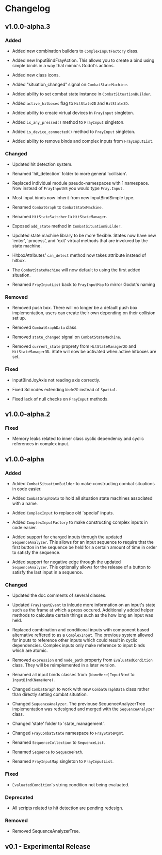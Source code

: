 # Changelog

## v1.0.0-alpha.3

### Added

- Added new combination builders to `ComplexInputFactory` class.

- Added new InputBindFrayAction. This allows you to create a bind using simple binds in a way that mimic's Godot's actions.

- Added new class icons.

- Added "situation_changed" signal on `CombatStateMachine`.

- Added ability to set combat state instance in `CombatSituationBuilder`.

- Added `active_hitboxes` flag to `HitState2D` and `HitState3D`.

- Added ability to create virtual devices in `FrayInput` singleton.

- Added `is_any_pressed()` method to `FrayInput` singleton.

- Added `is_device_connected()` method to `FrayInput` singleton.

- Added ability to remove binds and complex inputs from `FrayInputList`.

### Changed

- Updated hit detection system.

- Renamed 'hit_detection' folder to more general 'collision'.

- Replaced individual module pseudo-namespaces with 1 namespace. Now instead of `FrayInputNS` you would type `Fray.Input`.

- Most input binds now inherit from new InputBindSimple type.

- Renamed `CombatGraph` to `CombatStateMachine`.

- Renamed `HitStateSwitcher` to `HitStateManager`.

- Exposed `add_state` method in `CombatSituationBuilder`.

- Updated state machine library to be more flexible. States now have new 'enter', 'process', and 'exit' virtual methods that are invokved by the state machine.

- HitboxAttributes' `can_detect` method now takes attribute instead of hitbox.

- The `CombatStateMachine` will now default to using the first added situation.

- Renamed `FrayInputList` back to `FrayInputMap` to mirror Godot's naming 

### Removed

- Removed push box. There will no longer be a default push box implementation, users can create their own depending on their collision set up.
- Removed `CombatGraphData` class.

- Removed `state_changed` signal on `CombatStateMachine`.

- Removed `current_state` proprety from `HitStateManager2D` and `HitStateManager3D`. State will now be activated when active hitboxes are set.

### Fixed

- InputBindJoyAxis not reading axis correctly.

- Fixed 3d nodes extending `Node2D` instead of `Spatial`.

- Fixed lack of null checks on `FrayInput` methods.

## v1.0.0-alpha.2

### Fixed

- Memory leaks related to inner class cyclic dependency and cyclic references in complex input.

## v1.0.0-alpha

### Added

- Added `CombatSituationBuilder` to make constructing combat situations in code easier.

- Added `CombatGraphData` to hold all situation state machines associated with a name.

- Added `ComplexInput` to replace old 'special' inputs.

- Added `ComplexInputFactory` to make constructing complex inputs in code easier.

- Added support for charged inputs through the updated `SequenceAnalyzer`. This allows for an input sequence to require that the first button in the sequence be held for a certain amount of time in order to satisfy the sequence.

- Added support for negative edge through the updated `SequenceAnalyzer`. This optionally allows for the release of a button to satisfy the last input in a sequence.

### Changed

- Updated the doc comments of several classes.

- Updated `FrayInputEvent` to inlcude more information on an input's state such as the frame at which a press occured. Additionally added helper methods to calculate certain things such as the how long an input was held.

- Replaced combination and conditional inputs with component based alternative reffered to as a `ComplexInput`. The previous system allowed for inputs to reference other inputs which could result in cyclic dependencies. Complex inputs only make reference to input binds which are atomic.

- Removed `expression` and `node_path` property from `EvaluatedCondition` class. They will be reimplemented in a later version.

- Renamed all input binds classes from `(NameHere)InputBind` to `InputBind(NameHere)`.

- Changed `CombatGraph` to work with new `CombatGraphData` class rather than directly setting combat situation.

- Changed `SequenceAnalyzer`. The previouse SequenceAnalyzerTree implementation was redesigned and merged with the `SequenceAnalyzer` class.

- Changed 'state' folder to 'state_management'.

- Changed `FrayCombatState` namespace to `FrayStateMgmt`.

- Renamed `SequenceCollection` to `SequenceList`.

- Renamed `Sequence` to `SequecnePath`.

- Renamed `FrayInputMap` singleton to `FrayInputList`.

### Fixed

- `EvaluatedCondition`'s string condition not being evaluated.

### Deprecated

- All scripts related to hit detection are pending redesign.

### Removed

- Removed SequenceAnalyzerTree.

## v0.1 - Experimental Release
